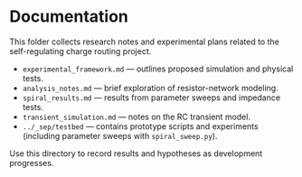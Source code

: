 # Documentation

This folder collects research notes and experimental plans related to the self-regulating charge routing project.

- `experimental_framework.md` — outlines proposed simulation and physical tests.
- `analysis_notes.md` — brief exploration of resistor-network modeling.
- `spiral_results.md` — results from parameter sweeps and impedance tests.
- `transient_simulation.md` — notes on the RC transient model.
- `../_sep/testbed` — contains prototype scripts and experiments
  (including parameter sweeps with `spiral_sweep.py`).

Use this directory to record results and hypotheses as development progresses.
